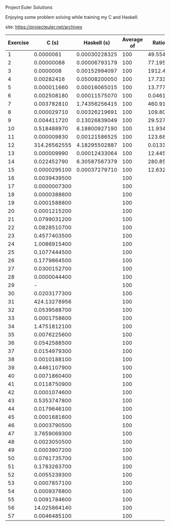 Project Euler Solutions

Enjoying some problem solving while training my C and Haskell.

site: <https://projecteuler.net/archives>

| Exercise | C (s)        | Haskell (s)   | Average of    | Ratio Haskell/C |
| -------- | -----------  | -------       | ------------- | --------------- |
| 1        | 0.0000061    | 0.00030228325 | 100           | 49.554631147540 |
| 2        | 0.00000088   | 0.00006793179 | 100           | 77.195215909090 |
| 3        | 0.0000008    | 0.00152994097 | 100           | 1912.4262125000 | 
| 4        | 0.00282416   | 0.05008200050 | 100           | 17.733414714463 |
| 5        | 0.000011660  | 0.00016065015 | 100           | 13.777885934819 |
| 6        | 0.002508180  | 0.00011575070 | 100           | 0.0461492795572 |
| 7        | 0.003782810  | 1.74356256415 | 100           | 460.91729802712 |
| 8        | 0.000029710  | 0.00326219691 | 100           | 109.80130966004 |
| 9        | 0.004411720  | 0.13026839049 | 100           | 29.527801059450 |
| 10       | 0.518488970  | 6.18800927190 | 100           | 11.934697997336 |
| 11       | 0.000009830  | 0.00121586525 | 100           | 123.68924211597 |
| 12       | 314.26562555 | 4.18295502887 | 100           | 0.0133102531387 | 
| 13       | 0.000009990  | 0.00012433064 | 100           | 12.445509509509 | 
| 14       | 0.022452790  | 6.30587567379 | 100           | 280.85042766578 |
| 15       | 0.0000295100 | 0.00037279710 | 100           | 12.632907488986 |
| 16       | 0.0039439500 | | 100 | |
| 17       | 0.0000007300 | | 100 | |
| 18       | 0.0000388600 | | 100 | |
| 19       | 0.0001588800 | | 100 | |
| 20       | 0.0001215200 | | 100 | |
| 21       | 0.0799031200 | | 100 | |
| 22       | 0.0828510700 | | 100 | |
| 23       | 0.4577403500 | | 100 | |
| 24       | 1.0086915400 | | 100 | |
| 25       | 0.1077444500 | | 100 | |
| 26       | 0.1779864500 | | 100 | |
| 27       | 0.0300152700 | | 100 | |
| 28       | 0.0000044400 | | 100 | |
| 29       | -            | | 100 | |
| 30       | 0.0203177300 | | 100 | |
| 31       | 424.13278956 | | 100 | |
| 32       | 0.0539588700 | | 100 | |
| 33       | 0.0001758600 | | 100 | |
| 34       | 1.4751812100 | | 100 | |
| 35       | 0.0076225600 | | 100 | |
| 36       | 0.0542588500 | | 100 | |
| 37       | 0.0154979300 | | 100 | |
| 38       | 0.0010188100 | | 100 | |
| 39       | 0.4461107900 | | 100 | |
| 40       | 0.0071860400 | | 100 | |
| 41       | 0.0118750900 | | 100 | |
| 42       | 0.0001074600 | | 100 | |
| 43       | 0.5353747800 | | 100 | |
| 44       | 0.0179646100 | | 100 | |
| 45       | 0.0001681600 | | 100 | |
| 46       | 0.0003790500 | | 100 | |
| 47       | 3.7659069300 | | 100 | |
| 48       | 0.0023050500 | | 100 | |
| 49       | 0.0003907200 | | 100 | |
| 50       | 0.0761735700 | | 100 | |
| 51       | 0.1783263700 | | 100 | |
| 52       | 0.0055239300 | | 100 | |
| 53       | 0.0007857100 | | 100 | |
| 54       | 0.0009376800 | | 100 | |
| 55       | 0.0091784600 | | 100 | |
| 56       | 14.025864140 | | 100 | |
| 57       | 0.0046485100 | | 100 | |





